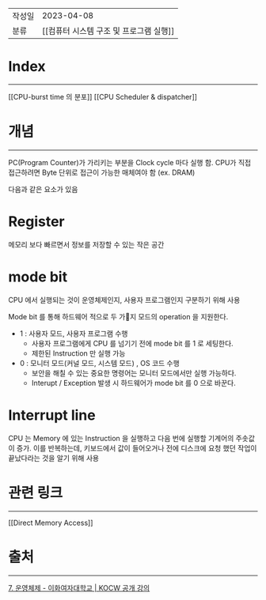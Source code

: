 |             |                     |
|:------------|:--------------------|
| 작성일         | 2023-04-08 |
|   분류        |       [[컴퓨터 시스템 구조 및 프로그램 실행]]              |

# Index
---
[[CPU-burst time 의 분포]]
[[CPU Scheduler & dispatcher]]

# 개념
---
PC(Program Counter)가 가리키는 부분을 Clock cycle 마다 실행 함.
CPU가 직접 접근하려면 Byte 단위로 접근이 가능한 매체여야 함 (ex. DRAM)

다음과 같은 요소가 있음
# Register
메모리 보다 빠르면서 정보를 저장할 수 있는 작은 공간
# mode bit
CPU 에서 실행되는 것이 운영체제인지, 사용자 프로그램인지 구분하기 위해 사용

Mode bit 를 통해 하드웨어 적으로 두 가지 모드의 operation 을 지원한다.
- 1 : 사용자 모드, 사용자 프로그램 수행
	- 사용자 프로그램에게 CPU 를 넘기기 전에 mode bit 를 1 로 세팅한다.
	- 제한된 Instruction 만 실행 가능
- 0 : 모니터 모드(커널 모드, 시스템 모드) , OS 코드 수행
	- 보안을 해칠 수 있는 중요한 명령어는 모니터 모드에서만 실행 가능하다.
	- Interupt / Exception 발생 시 하드웨어가 mode bit 를 0 으로 바꾼다.

# Interrupt line
CPU 는 Memory 에 있는 Instruction 을 실행하고 다음 번에 실행할 기계어의 주솟값이 증가. 이를 반복하는데, 키보드에서 값이 들어오거나 전에 디스크에 요청 했던 작업이 끝났다라는 것을 알기 위해 사용


# 관련 링크
---
[[Direct Memory Access]]

# 출처
---
[7. 운영체제 - 이화여자대학교 | KOCW 공개 강의](http://www.kocw.net/home/search/kemView.do?kemId=1046323)